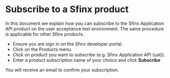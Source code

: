 # Subscribe to a Sfinx product

In this document we explain how you can subscribe to the Sfinx Application API product on the user acceptance test environment. The same procedure is applicable for other Sfinx products.

* Ensure you are sign in on the Sfinx developer portal.
* Click on the Products menu.
* Click on product you want to subscribe (e.g. Sfinx Application API (uat)).
* Enter a product subscription name of your choice and click **Subscribe**

You will receive an email to confirm your subscription.